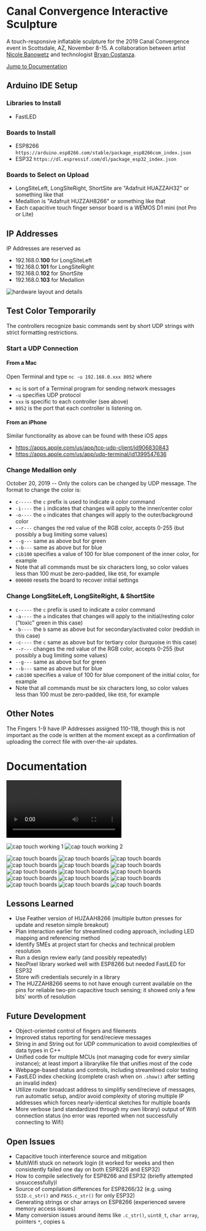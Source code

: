 # Canal Convergence Interactive Sculpture
A touch-responsive inflatable sculpture for the 2019 Canal Convergence event in Scottsdale, AZ, November 8-15. A collaboration between artist [Nicole Banowetz](http://www.nicolebanowetz.com) and technologist [Bryan Costanza](http://somuchscience.com/).

[Jump to Documentation](#documentation)

## Arduino IDE Setup
### Libraries to Install
- FastLED

### Boards to Install
- ESP8266 `https://arduino.esp8266.com/stable/package_esp8266com_index.json`
- ESP32 `https://dl.espressif.com/dl/package_esp32_index.json`

### Boards to Select on Upload
- LongSiteLeft, LongSiteRight, ShortSite are "Adafruit HUAZZAH32" or something like that
- Medallion is "Adafruit HUZZAH8266" or something like that
- Each capacitive touch finger sensor board is a WEMOS D1 mini (not Pro or Lite)

## IP Addresses
IP Addresses are reserved as
- 192.168.0.**100** for LongSiteLeft
- 192.168.0.**101** for LongSiteRight
- 192.168.0.**102** for ShortSite
- 192.168.0.**103** for Medallion

![hardware layout and details](Hardware%20Map.png)

## Test Color Temporarily
The controllers recognize basic commands sent by short UDP strings with strict formatting restrictions. 

### Start a UDP Connection
#### From a Mac
Open Terminal and type `nc -u 192.168.0.xxx 8052` where 
- `nc` is sort of a Terminal program for sending network messages
- `-u` specifies UDP protocol
- `xxx` is specific to each controller (see above)
- `8052` is the port that each controller is listening on. 

#### From an iPhone
Similar functionality as above can be found with these iOS apps
- https://apps.apple.com/us/app/tcp-udp-client/id906830843
- https://apps.apple.com/us/app/udp-terminal/id1399547636

### Change Medallion only
October 20, 2019 -- Only the colors can be changed by UDP message. The format to change the color is:
- `c-----` the `c` prefix is used to indicate a color command
- `-i----` the `i` indicates that changes will apply to the inner/center color
- `-o----` the `o` indicates that changes will apply to the outer/background color
- `--r---` changes the red value of the RGB color, accepts 0-255 (but possibly a bug limiting some values)
- `--g---` same as above but for green
- `--b---` same as above but for blue
- `cib100` specifies a value of 100 for blue component of the inner color, for example
- Note that all commands must be six characters long, so color values less than 100 must be zero-padded, like `050`, for example 
- `000000` resets the board to recover initial settings

### Change LongSiteLeft, LongSiteRight, & ShortSite
- `c-----` the `c` prefix is used to indicate a color command
- `-a----` the `a` indicates that changes will apply to the initial/resting color ("toxic" green in this case)
- `-b----` the `b` same as above but for secondary/activated color (reddish in this case)
- `-c----` the `c` same as above but for tertiary color (turquoise in this case)
- `--r---` changes the red value of the RGB color, accepts 0-255 (but possibly a bug limiting some values)
- `--g---` same as above but for green
- `--b---` same as above but for blue
- `cab100` specifies a value of 100 for blue component of the initial color, for example
- Note that all commands must be six characters long, so color values less than 100 must be zero-padded, like `050`, for example

## Other Notes

The Fingers 1-9 have IP Addresses assigned 110-118, though this is not important as the code is written at the moment except as a confirmation of uploading the correct file with over-the-air updates.

# Documentation

![inflation time lapse](Documentation/inflationtimelapse.mov)

![cap touch working 1](Documentation/cap%20touch%20working%20screenshot%201.png)
![cap touch working 2](Documentation/cap%20touch%20working%20screenshot%202.png)

![cap touch boards](Documentation/CapTouchBoardsOct19/captouchboards1.jpg)
![cap touch boards](Documentation/CapTouchBoardsOct19/captouchboards2.jpg)
![cap touch boards](Documentation/CapTouchBoardsOct19/captouchboards3.jpg)
![cap touch boards](Documentation/CapTouchBoardsOct19/captouchboards4.jpg)
![cap touch boards](Documentation/CapTouchBoardsOct19/captouchboards5%20copy.jpg)
![cap touch boards](Documentation/CapTouchBoardsOct19/captouchboards6.jpg)
![cap touch boards](Documentation/CapTouchBoardsOct19/captouchboards7.jpg)
![cap touch boards](Documentation/CapTouchBoardsOct19/captouchboards8.jpg)
![cap touch boards](Documentation/CapTouchBoardsOct19/captouchboards9.jpg)
![cap touch boards](Documentation/CapTouchBoardsOct19/captouchboards10.jpg)
![cap touch boards](Documentation/CapTouchBoardsOct19/captouchboards11.jpg)
![cap touch boards](Documentation/CapTouchBoardsOct19/captouchboards12.jpg)
![cap touch boards](Documentation/CapTouchBoardsOct19/captouchboards13.jpg)
![cap touch boards](Documentation/CapTouchBoardsOct19/captouchboards14.jpg)
![cap touch boards](Documentation/CapTouchBoardsOct19/captouchboards15.jpg)

## Lessons Learned
- Use Feather version of HUZAAH8266 (multiple button presses for update and reseton simple breakout)
- Plan interaction earlier for streamlined coding approach, including LED mapping and referencing method
- Identify SMEs at project start for checks and technical problem resolution
- Run a design review early (and possibly repeatedly)
- NeoPixel library worked well with ESP8266 but needed FastLED for ESP32
- Store wifi credentials securely in a library
- The HUZZAH8266 seems to not have enough current available on the pins for reliable two-pin capacitive touch sensing; it showed only a few bits' worth of resolution

## Future Development
- Object-oriented control of fingers and filements
- Improved status reporting for send/recieve messages
- String in and String out for UDP communication to avoid complexities of data types in C++
- Unified code for multiple MCUs (not managing code for every similar instance); at least import a librarylike file that unifies most of the code
- Webpage-based status and controls, including streamlined color testing
- FastLED index checking (complete crash when on `.show()` after setting an invalid index)
- Utilize router broadcast address to simplifiy send/recieve of messages, run automatic setup, and/or avoid complexity of storing multiple IP addresses which forces nearly-identical sketches for multiple boards
- More verbose (and standardized through my own library) output of Wifi connection status (no error was reported when not successfully connecting to Wifi)

## Open Issues
- Capacitive touch interference source and mitigation
- MultiWifi stuck on network login (it worked for weeks and then consistently failed one day on both ESP8226 and ESP32)
- How to compile selectively for ESP8266 and ESP32 (briefly attempted unsuccessfully)l
- Source of compilation differences for ESP8266/32 (e.g. using `SSID.c_str()` and `PASS.c_str()` for only ESP32)
- Generating strings or char arrays on ESP8266 (experienced severe memory access issues)
- Many conversion issues around items like `.c_str()`, `uint8_t`, `char array`, pointers `*`, copies `&`